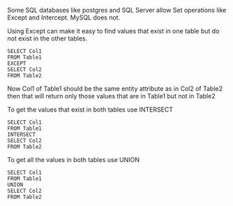 Some SQL databases like postgres and SQL Server allow Set operations like Except and Intercept. MySQL does not. 

Using Except can make it easy to find values that exist in one table but do not exist in the other tables. 

```
SELECT Col1 
FROM Table1 
EXCEPT 
SELECT Col2 
FROM Table2
```
Now Col1 of Table1 should be the same entity attribute as in Col2 of Table2 then that will return only those values that are in Table1 but not in Table2

To get the values that exist in both tables use INTERSECT

```
SELECT Col1 
FROM Table1 
INTERSECT 
SELECT Col2 
FROM Table2
```

To get all the values in both tables use UNION

```
SELECT Col1 
FROM Table1 
UNION
SELECT Col2 
FROM Table2
```